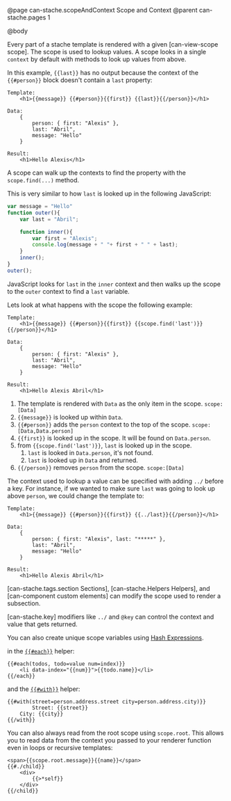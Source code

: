 @page can-stache.scopeAndContext Scope and Context
@parent can-stache.pages 1

@body

Every part of a stache template is rendered with a
given [can-view-scope scope]. The scope is used to lookup
values. A scope looks in a single `context` by default with
methods to look up values from above.

In this example, `{{last}}` has no output because the context of the `{{#person}}` block doesn't contain a `last` property:
```
Template:
	<h1>{{message}} {{#person}}{{first}} {{last}}{{/person}}</h1>

Data:
	{
		person: { first: "Alexis" },
		last: "Abril",
		message: "Hello"
	}

Result:
	<h1>Hello Alexis</h1>
```

A scope can walk up the contexts to find the property with the `scope.find(...)` method.

This is very similar to how `last` is looked up in the following JavaScript:

```js
var message = "Hello"
function outer(){
	var last = "Abril";

	function inner(){
		var first = "Alexis";
		console.log(message + " "+ first + " " + last);
	}
	inner();
}
outer();
```

JavaScript looks for `last` in the `inner` context and then walks up the
scope to the `outer` context to find a `last` variable.


Lets look at what happens with the scope the following example:

```
Template:
	<h1>{{message}} {{#person}}{{first}} {{scope.find('last')}}{{/person}}</h1>

Data:
	{
		person: { first: "Alexis" },
		last: "Abril",
		message: "Hello"
	}

Result:
	<h1>Hello Alexis Abril</h1>
```

1. The template is rendered with `Data` as the only item in the scope. `scope:[Data]`
2. `{{message}}` is looked up within `Data`.
3. `{{#person}}` adds the `person` context to the top of the scope. `scope:[Data,Data.person]`
4. `{{first}}` is looked up in the scope.  It will be found on `Data.person`.
5. from `{{scope.find('last')}}`, `last` is looked up in the scope.  
   1. `last` is looked in `Data.person`, it's not found.
   2. `last` is looked up in `Data` and returned.
6. `{{/person}}` removes `person` from the scope. `scope:[Data]`



The context used to lookup a value can be specified with adding `../` before a
key. For instance, if we wanted to make sure `last` was going to look up above `person`,
we could change the template to:

```
Template:
	<h1>{{message}} {{#person}}{{first}} {{../last}}{{/person}}</h1>

Data:
	{
		person: { first: "Alexis", last: "*****" },
		last: "Abril",
		message: "Hello"
	}

Result:
	<h1>Hello Alexis Abril</h1>
```

[can-stache.tags.section Sections], [can-stache.Helpers Helpers],
and [can-component custom elements] can modify the scope used to render a subsection.

[can-stache.key] modifiers  like `../` and `@key` can control the context and value that
gets returned.

You can also create unique scope variables using [Hash Expressions](https://canjs.com/doc/can-stache/expressions/hash.html).

in the [`{{#each}}`](http://localhost/canjs/doc/can-stache.helpers.each.html#___eachEXPRESSIONHASH_EXPRESSION__FN__else__INVERSE___each__) helper:

```
{{#each(todos, todo=value num=index)}}
	<li data-index="{{num}}">{{todo.name}}</li>
{{/each}}
```

and the [`{{#with}}`](https://canjs.com/doc/can-stache.helpers.with.html#___withHASHES__BLOCK___with__) helper:

```
{{#with(street=person.address.street city=person.address.city)}}
		Street: {{street}}
	City: {{city}}
{{/with}}
```

You can also always read from the root scope using `scope.root`. This allows you to read data from the context you passed to your renderer function even in loops or recursive templates:

```
<span>{{scope.root.message}}{{name}}</span>
{{#./child}}
	<div>
		{{>*self}}
	</div>
{{/child}}
```
